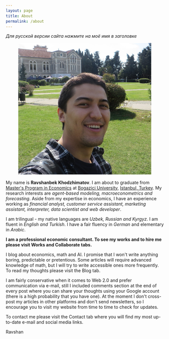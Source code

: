 ```yaml
---
layout: page
title: About
permalink: /about
---
```


_Для русской версии сайта нажмите на моё имя в заголовке_

<figure class="margins">
	<img src="/assets/myphoto.jpg" alt="myphoto">
</figure>
	
My name is **Ravshanbek Khodzhimatov**. I am about to graduate from [Master's Program in Economics](http://econ.boun.edu.tr) at [Bogazici University](http://boun.edu.tr), [Istanbul, Turkey](https://en.wikipedia.org/wiki/Istanbul). My research interests are _agent-based modeling, macroeconometrics and forecasting_. Aside from my expertise in economics, I have an experience working as _financial analyst, customer service assistant, marketing assistant, interpreter, data scientist and web developer_.  

I am trilingual - my native languages are _Uzbek, Russian and Kyrgyz_. I am fluent in _English and Turkish_. I have a fair fluency in _German_ and elementary in _Arabic_.  

**I am a professional economic consultant. To see my works and to hire me please visit Works and Collaborate tabs.**  

I blog about economics, math and AI. I promise that I won't write anything boring, predictable or pretentious. Some articles will require advanced knowledge of math, but I will try to write accessible ones more frequently. To read my thoughts please visit the Blog tab.  

I am fairly conservative when it comes to Web 2.0 and prefer communication via e-mail, still I included comments section at the end of every post where you can share your thoughts using your Google account (there is a high probability that you have one). At the moment I don't cross-post my articles in other platforms and don't send newsletters, so I encourage you to visit my website from time to time to check for updates.

To contact me please visit the Contact tab where you will find my most up-to-date e-mail and social media links.  


Ravshan

